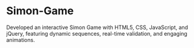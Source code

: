 # Simon-Game
Developed an interactive Simon Game with HTML5, CSS, JavaScript, and jQuery, featuring dynamic sequences, real-time validation, and engaging animations.
